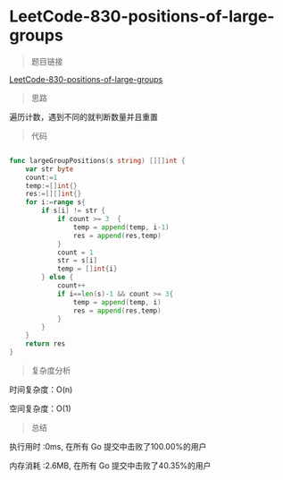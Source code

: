 #  LeetCode-830-positions-of-large-groups

>题目链接

[LeetCode-830-positions-of-large-groups](https://leetcode-cn.com/problems/positions-of-large-groups/)

>思路

遍历计数，遇到不同的就判断数量并且重置

>代码

```go

func largeGroupPositions(s string) [][]int {
    var str byte 
    count:=1
    temp:=[]int{}
    res:=[][]int{}
    for i:=range s{
        if s[i] != str {
            if count >= 3  {
                temp = append(temp, i-1)
                res = append(res,temp)
            } 
            count = 1
            str = s[i]
            temp = []int{i}          
        } else {
            count++
            if i==len(s)-1 && count >= 3{
                temp = append(temp, i)
                res = append(res,temp)
            }
        }
    }
    return res
}

```

>复杂度分析

时间复杂度：O(n)

空间复杂度：O(1)

>总结

执行用时 :0ms, 在所有 Go 提交中击败了100.00%的用户
 
内存消耗 :2.6MB, 在所有 Go 提交中击败了40.35%的用户
